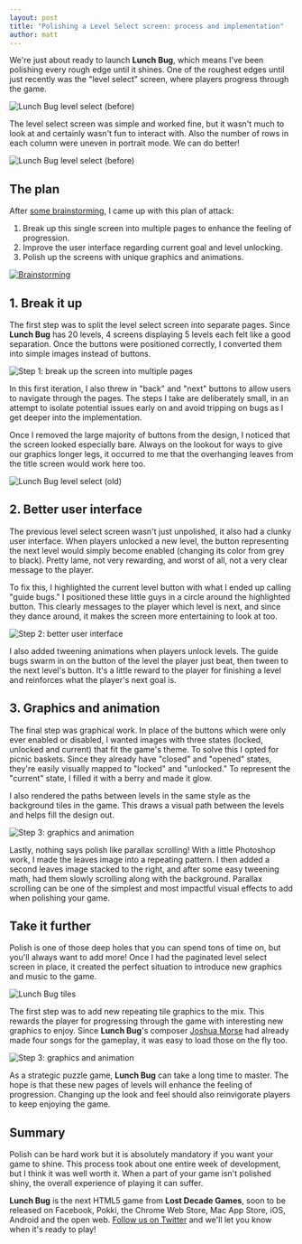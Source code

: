 ```yaml
---
layout: post
title: "Polishing a Level Select screen: process and implementation"
author: matt
---
```

We're just about ready to launch **Lunch Bug**, which means I've been polishing every rough edge until it shines. One of the roughest edges until just recently was the "level select" screen, where players progress through the game.

<div class="full-frame">
	<img alt="Lunch Bug level select (before)" src="/media/images/posts/lunch_bug/level_select/before_landscape.png">
</div>

The level select screen was simple and worked fine, but it wasn't much to look at and certainly wasn't fun to interact with. Also the number of rows in each column were uneven in portrait mode. We can do better!

<div class="full-frame">
	<img alt="Lunch Bug level select (before)" src="/media/images/posts/lunch_bug/level_select/before_portrait.png">
</div>

## The plan

After <a href="/media/images/posts/lunch_bug/level_select/sketch.jpg">some brainstorming</a>, I came up with this plan of attack:

1. Break up this single screen into multiple pages to enhance the feeling of progression.
2. Improve the user interface regarding current goal and level unlocking.
3. Polish up the screens with unique graphics and animations.

<div class="full-frame">
	<a href="/media/images/posts/lunch_bug/level_select/sketch.jpg">
		<img alt="Brainstorming" src="/media/images/posts/lunch_bug/level_select/sketch_thumb.jpg">
	</a>
</div>

## 1. Break it up

The first step was to split the level select screen into separate pages. Since **Lunch Bug** has 20 levels, 4 screens displaying 5 levels each felt like a good separation. Once the buttons were positioned correctly, I converted them into simple images instead of buttons.

<div class="full-frame">
	<img alt="Step 1: break up the screen into multiple pages" src="/media/images/posts/lunch_bug/level_select/button_org.png">
</div>

In this first iteration, I also threw in "back" and "next" buttons to allow users to navigate through the pages. The steps I take are deliberately small, in an attempt to isolate potential issues early on and avoid tripping on bugs as I get deeper into the implementation.

Once I removed the large majority of buttons from the design, I noticed that the screen looked especially bare. Always on the lookout for ways to give our graphics longer legs, it occurred to me that the overhanging leaves from the title screen would work here too.

<div class="full-frame">
	<img alt="Lunch Bug level select (old)" src="/media/images/posts/lunch_bug/level_select/title.png">
</div>

## 2. Better user interface

The previous level select screen wasn't just unpolished, it also had a clunky user interface. When players unlocked a new level, the button representing the next level would simply become enabled (changing its color from grey to black). Pretty lame, not very rewarding, and worst of all, not a very clear message to the player.

To fix this, I highlighted the current level button with what I ended up calling "guide bugs." I positioned these little guys in a circle around the highlighted button. This clearly messages to the player which level is next, and since they dance around, it makes the screen more entertaining to look at too.

<div class="full-frame">
	<img alt="Step 2: better user interface" src="/media/images/posts/lunch_bug/level_select/button_highlight.png">
</div>

I also added tweening animations when players unlock levels. The guide bugs swarm in on the button of the level the player just beat, then tween to the next level's button. It's a little reward to the player for finishing a level and reinforces what the player's next goal is.

## 3. Graphics and animation

The final step was graphical work. In place of the buttons which were only ever enabled or disabled, I wanted images with three states (locked, unlocked and current) that fit the game's theme. To solve this I opted for picnic baskets. Since they already have "closed" and "opened" states, they're easily visually mapped to "locked" and "unlocked." To represent the "current" state, I filled it with a berry and made it glow.

I also rendered the paths between levels in the same style as the background tiles in the game. This draws a visual path between the levels and helps fill the design out.

<div class="full-frame">
	<img alt="Step 3: graphics and animation" src="/media/images/posts/lunch_bug/level_select/path_dirt.png">
</div>

Lastly, nothing says polish like parallax scrolling! With a little Photoshop work, I made the leaves image into a repeating pattern. I then added a second leaves image stacked to the right, and after some easy tweening math, had them slowly scrolling along with the background. Parallax scrolling can be one of the simplest and most impactful visual effects to add when polishing your game.

## Take it further

Polish is one of those deep holes that you can spend tons of time on, but you'll always want to add more! Once I had the paginated level select screen in place, it created the perfect situation to introduce new graphics and music to the game.

<div class="full-frame">
	<img alt="Lunch Bug tiles" src="/media/images/posts/lunch_bug/level_select/tiles.png">
</div>

The first step was to add new repeating tile graphics to the mix. This rewards the player for progressing through the game with interesting new graphics to enjoy. Since **Lunch Bug**'s composer <a href="http://jmflava.com/">Joshua Morse</a> had already made four songs for the gameplay, it was easy to load those on the fly too.

<div class="full-frame">
	<img alt="Step 3: graphics and animation" src="/media/images/posts/lunch_bug/level_select/gameplay_rug.png">
</div>

As a strategic puzzle game, **Lunch Bug** can take a long time to master. The hope is that these new pages of levels will enhance the feeling of progression. Changing up the look and feel should also reinvigorate players to keep enjoying the game.

## Summary

Polish can be hard work but it is absolutely mandatory if you want your game to shine. This process took about one entire week of development, but I think it was well worth it. When a part of your game isn't polished shiny, the overall experience of playing it can suffer.

**Lunch Bug** is the next HTML5 game from **Lost Decade Games**, soon to be released on Facebook, Pokki, the Chrome Web Store, Mac App Store, iOS, Android and the open web. [Follow us on Twitter](https://twitter.com/#!/lostdecadegames) and we'll let you know when it's ready to play!
